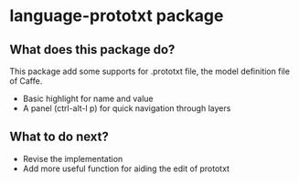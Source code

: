 # language-prototxt package
## What does this package do?
This package add some supports for .prototxt file, the model definition file of Caffe.
* Basic highlight for name and value
* A panel (ctrl-alt-l p) for quick navigation through layers

## What to do next?
* Revise the implementation
* Add more useful function for aiding the edit of prototxt
